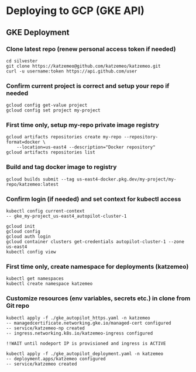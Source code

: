 # Deploying to GCP (GKE API)

## GKE Deployment

### Clone latest repo (renew personal access token if needed)
```
cd silvester
git clone https://katzemeo@github.com/katzemeo/katzemeo.git
curl -u username:token https://api.github.com/user
```

### Confirm current project is correct and setup your repo if needed
```
gcloud config get-value project
gcloud config set project my-project
```

### First time only, setup my-repo private image registry
```
gcloud artifacts repositories create my-repo --repository-format=docker \
    --location=us-east4 --description="Docker repository"
gcloud artifacts repositories list
```

### Build and tag docker image to registry
```
gcloud builds submit --tag us-east4-docker.pkg.dev/my-project/my-repo/katzemeo:latest
```

### Confirm login (if needed) and set context for kubectl access
```
kubectl config current-context
-- gke_my-project_us-east4_autopilot-cluster-1

gcloud init
gcloud config
gcloud auth login
gcloud container clusters get-credentials autopilot-cluster-1 --zone us-east4
kubectl config view

```

### First time only, create namespace for deployments (katzemeo)
```
kubectl get namespaces
kubectl create namespace katzemeo
```

### Customize resources (env variables, secrets etc.) in clone from Git repo
```
kubectl apply -f ./gke_autopilot_https.yaml -n katzemeo
-- managedcertificate.networking.gke.io/managed-cert configured
-- service/katzemeo-np created
-- ingress.networking.k8s.io/katzemeo-ingress configured

!!WAIT until nodeport IP is provisioned and ingress is ACTIVE

kubectl apply -f ./gke_autopilot_deployment.yaml -n katzemeo
-- deployment.apps/katzemeo configured
-- service/katzemeo created
```